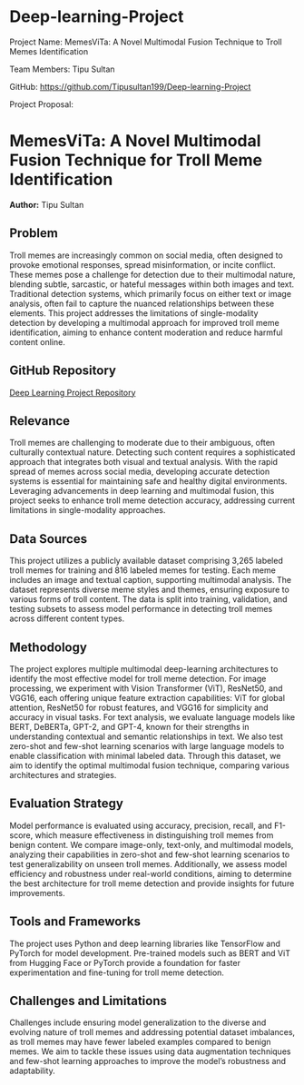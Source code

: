 # Deep-learning-Project

Project Name: MemesViTa: A Novel Multimodal Fusion Technique to Troll Memes Identification

Team Members: Tipu Sultan

GitHub: https://github.com/Tipusultan199/Deep-learning-Project

Project Proposal:

# MemesViTa: A Novel Multimodal Fusion Technique for Troll Meme Identification

**Author:** Tipu Sultan  


## Problem

Troll memes are increasingly common on social media, often designed to provoke emotional responses, spread misinformation, or incite conflict. These memes pose a challenge for detection due to their multimodal nature, blending subtle, sarcastic, or hateful messages within both images and text. Traditional detection systems, which primarily focus on either text or image analysis, often fail to capture the nuanced relationships between these elements. This project addresses the limitations of single-modality detection by developing a multimodal approach for improved troll meme identification, aiming to enhance content moderation and reduce harmful content online.

## GitHub Repository

[Deep Learning Project Repository](https://github.com/Tipusultan199/Deep-learning-Project)

## Relevance

Troll memes are challenging to moderate due to their ambiguous, often culturally contextual nature. Detecting such content requires a sophisticated approach that integrates both visual and textual analysis. With the rapid spread of memes across social media, developing accurate detection systems is essential for maintaining safe and healthy digital environments. Leveraging advancements in deep learning and multimodal fusion, this project seeks to enhance troll meme detection accuracy, addressing current limitations in single-modality approaches.

## Data Sources

This project utilizes a publicly available dataset comprising 3,265 labeled troll memes for training and 816 labeled memes for testing. Each meme includes an image and textual caption, supporting multimodal analysis. The dataset represents diverse meme styles and themes, ensuring exposure to various forms of troll content. The data is split into training, validation, and testing subsets to assess model performance in detecting troll memes across different content types.

## Methodology

The project explores multiple multimodal deep-learning architectures to identify the most effective model for troll meme detection. For image processing, we experiment with Vision Transformer (ViT), ResNet50, and VGG16, each offering unique feature extraction capabilities: ViT for global attention, ResNet50 for robust features, and VGG16 for simplicity and accuracy in visual tasks. For text analysis, we evaluate language models like BERT, DeBERTa, GPT-2, and GPT-4, known for their strengths in understanding contextual and semantic relationships in text. We also test zero-shot and few-shot learning scenarios with large language models to enable classification with minimal labeled data. Through this dataset, we aim to identify the optimal multimodal fusion technique, comparing various architectures and strategies.

## Evaluation Strategy

Model performance is evaluated using accuracy, precision, recall, and F1-score, which measure effectiveness in distinguishing troll memes from benign content. We compare image-only, text-only, and multimodal models, analyzing their capabilities in zero-shot and few-shot learning scenarios to test generalizability on unseen troll memes. Additionally, we assess model efficiency and robustness under real-world conditions, aiming to determine the best architecture for troll meme detection and provide insights for future improvements.

## Tools and Frameworks

The project uses Python and deep learning libraries like TensorFlow and PyTorch for model development. Pre-trained models such as BERT and ViT from Hugging Face or PyTorch provide a foundation for faster experimentation and fine-tuning for troll meme detection.

## Challenges and Limitations

Challenges include ensuring model generalization to the diverse and evolving nature of troll memes and addressing potential dataset imbalances, as troll memes may have fewer labeled examples compared to benign memes. We aim to tackle these issues using data augmentation techniques and few-shot learning approaches to improve the model’s robustness and adaptability.
